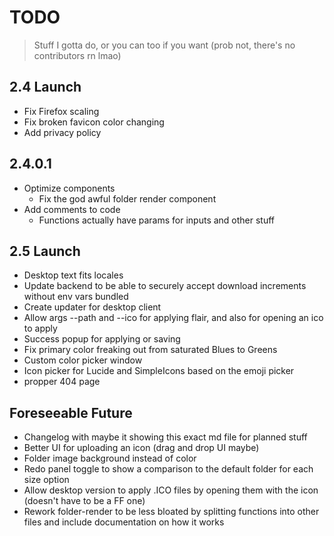 # TODO

> Stuff I gotta do, or you can too if you want (prob not, there's no contributors rn lmao)

## 2.4 Launch

- Fix Firefox scaling
- Fix broken favicon color changing
- Add privacy policy

## 2.4.0.1

- Optimize components
  - Fix the god awful folder render component
- Add comments to code
  - Functions actually have params for inputs and other stuff

## 2.5 Launch

- Desktop text fits locales
- Update backend to be able to securely accept download increments without env vars bundled
- Create updater for desktop client
- Allow args --path and --ico for applying flair, and also for opening an ico to apply
- Success popup for applying or saving
- Fix primary color freaking out from saturated Blues to Greens
- Custom color picker window
- Icon picker for Lucide and SimpleIcons based on the emoji picker
- propper 404 page

## Foreseeable Future

- Changelog with maybe it showing this exact md file for planned stuff
- Better UI for uploading an icon (drag and drop UI maybe)
- Folder image background instead of color
- Redo panel toggle to show a comparison to the default folder for each size option
- Allow desktop version to apply .ICO files by opening them with the icon (doesn't have to be a FF one)
- Rework folder-render to be less bloated by splitting functions into other files and include documentation on how it works
